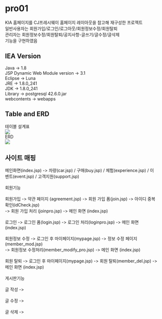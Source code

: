 # pro01
KIA 홈페이지를 CJ프레시웨이 홈페이지 레이아웃을 참고해 재구성한 프로젝트<br>
일반사용자는 회원가입/로그인/로그아웃/회원정보수정/회원탈퇴<br>
관리자는 회원정보수정/회원탈퇴/공지사항-글쓰기/글수정/글삭제<br>
기능을 구현하였음<br>

## IEA Version
Java -> 1.8 <br>
JSP Dynamic Web Module version -> 3.1 <br>
Eclipse -> Luna <br>
JRE -> 1.8.0_241 <br>
JDK -> 1.8.0_241 <br>
Library -> postgresql 42.6.0.jar <br>
webcontents -> webapps <br>

## Table and ERD
테이블 설계표<br><img src="table.png"><br>
ERD<br><img src="ERD.pgerd.png"><br>

## 사이트 매핑
메인화면(index.jsp) -> 차량(car.jsp) / 구매(buy.jsp) / 체험(experience.jsp) / 이벤트(event.jsp) / 고객지원(support.jsp) <br>
<br>
회원기능<br>
<br>
회원가입 -> 약관 페이지 (agreement.jsp) -> 회원 가입 폼(join.jsp)  -> 아이디 중복확인(idCheck.jsp) <br>
	-> 회원 가입 처리 (joinpro.jsp) -> 메인 화면 (index.jsp)<br>
<br>
로그인 -> 로그인 폼(login.jsp) -> 로그인 처리(loginpro.jsp) -> 메인 화면 (index.jsp)<br>
<br>
회원정보 수정 -> 로그인 후 마이페이지(mypage.jsp) -> 정보 수정 페이지(member_mod.jsp) <br>
	      -> 회원정보 수정처리(member_modify_pro.jsp) -> 메인 화면 (index.jsp)<br>
<br>
회원 탈퇴 -> 로그인 후 마이페이지(mypage.jsp) -> 회원 탈퇴(member_del.jsp) -> 메인 화면 (index.jsp)<br>
<br>
게시판기능<br>
<br>
글 작성 -> <br>
<br>
글 수정 -><br>
<br>
글 삭제 -><br>
<br>



